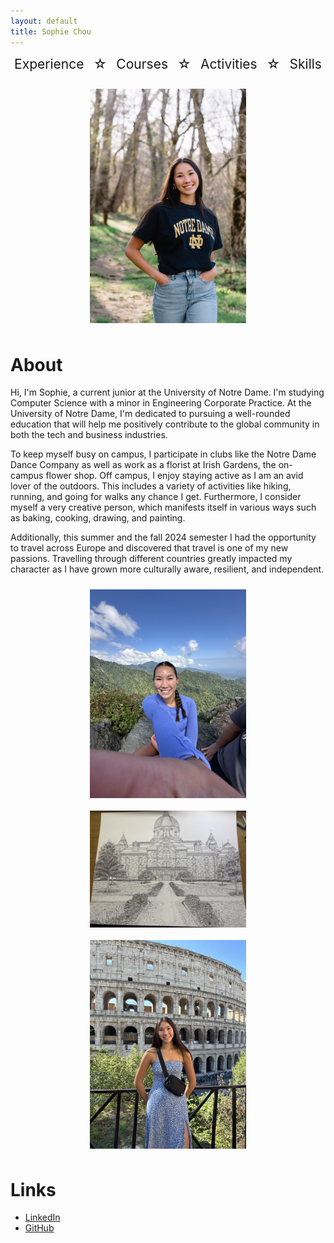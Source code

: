 ```yaml
---
layout: default
title: Sophie Chou
---
```

<head>
  <link rel="icon" type="image/x-icon" href="/assets/favicon.ico">
</head>

<style>
  /* Make navigation responsive */
  .nav-container {
    display: flex;
    flex-wrap: wrap;
    justify-content: center;
    gap: 15px;
    text-align: center;
  }

  .nav-container a {
    text-decoration: none;
    font-size: 1.5em;
  }

  /* Make images responsive */
  .image-container {
    display: flex;
    justify-content: center;
    align-items: center;
    flex-wrap: wrap;
  }

  .image-container img {
    width: 100%;
    max-width: 250px;
    height: auto;
    margin: 10px;
  }

  /* Responsive layout */
  @media (max-width: 768px) {
    .nav-container {
      flex-direction: column;
    }
  }
</style>


<div class="nav-container">
  <a href="/experience/" style="text-decoration: none; font-size: 1.5em;">Experience</a> 
  <span style="font-size: 1.5em;">☆</span> 
  <a href="/courses/" style="text-decoration: none; font-size: 1.5em;">Courses</a> 
  <span style="font-size: 1.5em;">☆</span> 
  <a href="/activities/" style="text-decoration: none; font-size: 1.5em;">Activities</a> 
  <span style="font-size: 1.5em;">☆</span> 
  <a href="/skills/" style="text-decoration: none; font-size: 1.5em;">Skills</a>
</div>

<br>

<div div style="display: flex; justify-content: center; align-items: center;">
  <img src="/assets/IMG_9877.JPG" alt="Alt text" style="width: 250px; height: auto; margin: 10px;">
</div>


# About
Hi, I'm Sophie, a current junior at the University of Notre Dame. I'm studying Computer Science with a minor in Engineering Corporate Practice. At the University of Notre Dame, I'm dedicated to pursuing a well-rounded education that will help me positively contribute to the global community in both the tech and business industries.

To keep myself busy on campus, I participate in clubs like the Notre Dame Dance Company as well as work as a florist at Irish Gardens, the on-campus flower shop. Off campus, I enjoy staying active as I am an avid lover of the outdoors. This includes a variety of activities like hiking, running, and going for walks any chance I get. Furthermore, I consider myself a very creative person, which manifests itself in various ways such as baking, cooking, drawing, and painting.

Additionally, this summer and the fall 2024 semester I had the opportunity to travel across Europe and discovered that travel is one of my new passions. Travelling through different countries greatly impacted my character as I have grown more culturally aware, resilient, and independent.

<div class="image-container">
  <img src="/assets/I love hiking.jpeg" alt="Image 1" style="width: 250px; height: auto; margin: 10px;">
  <img src="/assets/dome drawing.jpeg" alt="Image 2" style="width: 250px; height: auto; margin: 10px;">
  <img src="/assets/Italian.jpeg" alt="Image 2" style="width: 250px; height: auto; margin: 10px;">
</div>

# Links
- [LinkedIn](https://www.linkedin.com/in/sophiechou-/)
- [GitHub](https://github.com/sophiechou1)

